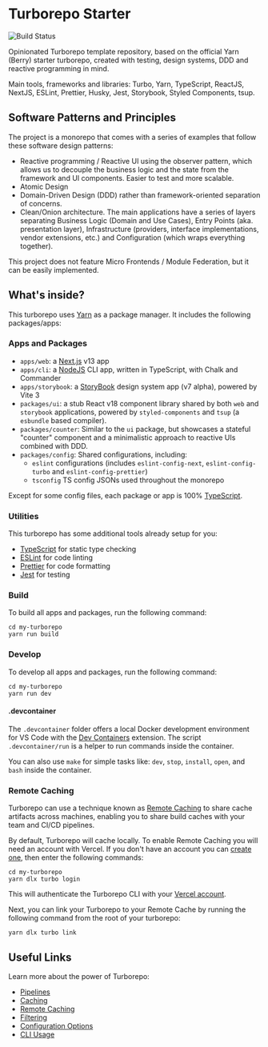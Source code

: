 # Turborepo Starter

![Build Status](https://github.com/itsjavi/turborepo-starter/actions/workflows/test.yml/badge.svg?branch=main)

Opinionated Turborepo template repository, based on the official Yarn (Berry) starter turborepo,
created with testing, design systems, DDD and reactive programming in mind.

Main tools, frameworks and libraries: Turbo, Yarn, TypeScript, ReactJS, NextJS, ESLint, Prettier, Husky, Jest, Storybook, Styled Components, tsup.

## Software Patterns and Principles

The project is a monorepo that comes with a series of examples that follow these software design patterns:

- Reactive programming / Reactive UI using the observer pattern, which allows us to decouple the business logic and the state from the framework and UI components. Easier to test and more scalable.
- Atomic Design
- Domain-Driven Design (DDD) rather than framework-oriented separation of concerns.
- Clean/Onion architecture. The main applications have a series of layers separating Business Logic (Domain and Use Cases), Entry Points (aka. presentation layer), Infrastructure (providers, interface implementations, vendor extensions, etc.) and Configuration (which wraps everything together).

This project does not feature Micro Frontends / Module Federation, but it can be easily implemented.

## What's inside?

This turborepo uses [Yarn](https://yarnpkg.com/) as a package manager. It includes the following packages/apps:

### Apps and Packages

- `apps/web`: a [Next.js](https://nextjs.org/) v13 app
- `apps/cli`: a [NodeJS](https://nodejs.org/) CLI app, written in TypeScript, with Chalk and Commander
- `apps/storybook`: a [StoryBook](https://storybook.js.org/) design system app (v7 alpha), powered by Vite 3
- `packages/ui`: a stub React v18 component library shared by both `web` and `storybook` applications, powered by `styled-components` and `tsup` (a `esbundle` based compiler).
- `packages/counter`: Similar to the `ui` package, but showcases a stateful "counter" component and a minimalistic approach to reactive UIs combined with DDD.
- `packages/config`: Shared configurations, including:
  - `eslint` configurations (includes `eslint-config-next`, `eslint-config-turbo` and `eslint-config-prettier`)
  - `tsconfig` TS config JSONs used throughout the monorepo

Except for some config files, each package or app is 100% [TypeScript](https://www.typescriptlang.org/).

### Utilities

This turborepo has some additional tools already setup for you:

- [TypeScript](https://www.typescriptlang.org/) for static type checking
- [ESLint](https://eslint.org/) for code linting
- [Prettier](https://prettier.io) for code formatting
- [Jest](https://jestjs.io) for testing

### Build

To build all apps and packages, run the following command:

```
cd my-turborepo
yarn run build
```

### Develop

To develop all apps and packages, run the following command:

```
cd my-turborepo
yarn run dev
```

#### .devcontainer

The `.devcontainer` folder offers a local Docker development environment for VS Code with the [Dev Containers](https://containers.dev/) extension. The script `.devcontainer/run` is a helper to run commands inside the container.

You can also use `make` for simple tasks like: `dev`, `stop`, `install`, `open`, and `bash` inside the container.

### Remote Caching

Turborepo can use a technique known as [Remote Caching](https://turbo.build/repo/docs/core-concepts/remote-caching) to share cache artifacts across machines, enabling you to share build caches with your team and CI/CD pipelines.

By default, Turborepo will cache locally. To enable Remote Caching you will need an account with Vercel. If you don't have an account you can [create one](https://vercel.com/signup), then enter the following commands:

```
cd my-turborepo
yarn dlx turbo login
```

This will authenticate the Turborepo CLI with your [Vercel account](https://vercel.com/docs/concepts/personal-accounts/overview).

Next, you can link your Turborepo to your Remote Cache by running the following command from the root of your turborepo:

```
yarn dlx turbo link
```

## Useful Links

Learn more about the power of Turborepo:

- [Pipelines](https://turbo.build/repo/docs/core-concepts/monorepos/running-tasks)
- [Caching](https://turbo.build/repo/docs/core-concepts/caching)
- [Remote Caching](https://turbo.build/repo/docs/core-concepts/remote-caching)
- [Filtering](https://turbo.build/repo/docs/core-concepts/monorepos/filtering)
- [Configuration Options](https://turbo.build/repo/docs/reference/configuration)
- [CLI Usage](https://turbo.build/repo/docs/reference/command-line-reference)
